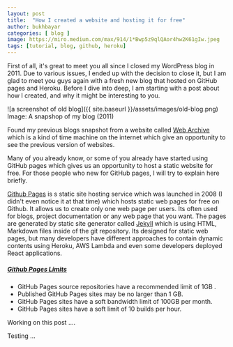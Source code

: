 ```yaml
---
layout: post
title:  "How I created a website and hosting it for free"
author: bukhbayar
categories: [ blog ]
image: https://miro.medium.com/max/914/1*Bwp5z9qlQAor4hw2K61gIw.jpeg
tags: [tutorial, blog, github, heroku]
---
```



First of all, it's great to meet you all since I closed my WordPress blog in 2011. Due to various issues, I ended up with the decision to close it, but I am glad to meet you guys again with a fresh new blog that hosted on GitHub pages and Heroku. Before I dive into deep, I am starting with a post about how I created, and why it might be interesting to you. 

![a screenshot of old blog]({{ site.baseurl }}/assets/images/old-blog.png)
Image: A snapshop of my blog (2011)  

Found my previous blogs snapshot from a website called [Web Archive](http://web.archive.org) which is a kind of time machine on the internet which give an opportunity to see the previous version of websites.

Many of you already know, or some of you already have started using GitHub pages which gives us an opportunity to host a static website for free. For those people who new for GitHub pages, I will try to explain here briefly.  

[Github Pages](https://pages.github.com/) is s static site hosting service which was launched in 2008 (I didn't even notice it at that time) which hosts static web pages for free on Github. It allows us to create only one web page per users. Its often used for blogs, project documentation or any web page that you want. The pages are generated by static site generator called [Jekyll](https://jekyllrb.com/docs/github-pages/) which is using HTML, Markdown files inside of the git repository. Its designed for static web pages, but many developers have different approaches to contain dynamic contents using Heroku, AWS Lambda and even some developers deployed React applications.

##### [Github Pages Limits](https://help.github.com/articles/what-is-github-pages/)
- GitHub Pages source repositories have a recommended limit of 1GB .
- Published GitHub Pages sites may be no larger than 1 GB.
- GitHub Pages sites have a soft bandwidth limit of 100GB per month.
- GitHub Pages sites have a soft limit of 10 builds per hour.


Working on this post ....   

Testing ... 